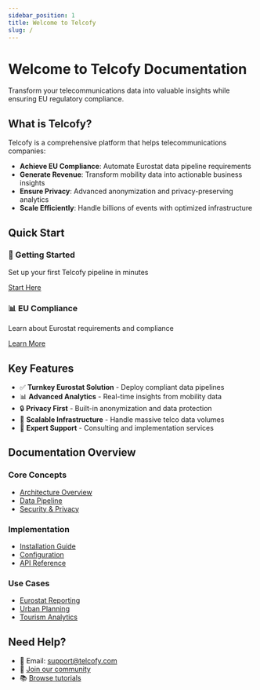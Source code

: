```yaml
---
sidebar_position: 1
title: Welcome to Telcofy
slug: /
---
```


# Welcome to Telcofy Documentation

Transform your telecommunications data into valuable insights while ensuring EU regulatory compliance.

## What is Telcofy?

Telcofy is a comprehensive platform that helps telecommunications companies:

- **Achieve EU Compliance**: Automate Eurostat data pipeline requirements
- **Generate Revenue**: Transform mobility data into actionable business insights
- **Ensure Privacy**: Advanced anonymization and privacy-preserving analytics
- **Scale Efficiently**: Handle billions of events with optimized infrastructure

## Quick Start

<div className="row">
  <div className="col col--6">
    <div className="feature-card">
      <h3>🚀 Getting Started</h3>
      <p>Set up your first Telcofy pipeline in minutes</p>
      <a href="/docs/getting-started" className="button button--telcofy">Start Here</a>
    </div>
  </div>
  <div className="col col--6">
    <div className="feature-card">
      <h3>📊 EU Compliance</h3>
      <p>Learn about Eurostat requirements and compliance</p>
      <a href="/docs/eu-compliance" className="button button--secondary">Learn More</a>
    </div>
  </div>
</div>

## Key Features

- ✅ **Turnkey Eurostat Solution** - Deploy compliant data pipelines
- 📊 **Advanced Analytics** - Real-time insights from mobility data
- 🔒 **Privacy First** - Built-in anonymization and data protection
- 🚀 **Scalable Infrastructure** - Handle massive telco data volumes
- 🤝 **Expert Support** - Consulting and implementation services

## Documentation Overview

### Core Concepts
- [Architecture Overview](/docs/architecture/overview)
- [Data Pipeline](/docs/architecture/data-pipeline)
- [Security & Privacy](/docs/architecture/security)

### Implementation
- [Installation Guide](/docs/getting-started)
- [Configuration](/docs/getting-started#basic-configuration)
- [API Reference](/docs/api/quickstart)

### Use Cases
- [Eurostat Reporting](/docs/use-cases/eurostat)
- [Urban Planning](/docs/use-cases/urban-planning)
- [Tourism Analytics](/docs/use-cases/tourism)

## Need Help?

- 📧 Email: [support@telcofy.com](mailto:support@telcofy.com)
- 💬 [Join our community](https://discord.gg/telcofy)
- 📚 [Browse tutorials](/blog)
